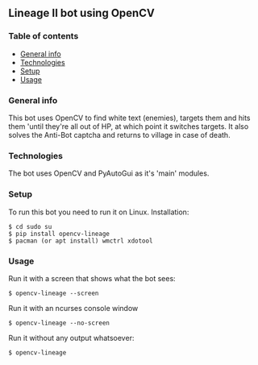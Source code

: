 ## Lineage II bot using OpenCV  
### Table of contents  
* [General info](#general-info)  
* [Technologies](#technologies)  
* [Setup](#setup)  
* [Usage](#usage)
### General info  
This bot uses OpenCV to find white text (enemies), targets them and hits them 'until they're all out of HP, at which point it switches targets. It also solves the Anti-Bot captcha and returns to village in case of death.  
### Technologies  
The bot uses OpenCV and PyAutoGui as it's 'main' modules.  
### Setup  
To run this bot you need to run it on Linux. Installation:  
```  
$ cd sudo su  
$ pip install opencv-lineage  
$ pacman (or apt install) wmctrl xdotool  
```  
### Usage  
Run it with a screen that shows what the bot sees:  
```  
$ opencv-lineage --screen  
```  
Run it with an ncurses console window  
```  
$ opencv-lineage --no-screen  
```  
Run it without any output whatsoever:  
```  
$ opencv-lineage  
```  
